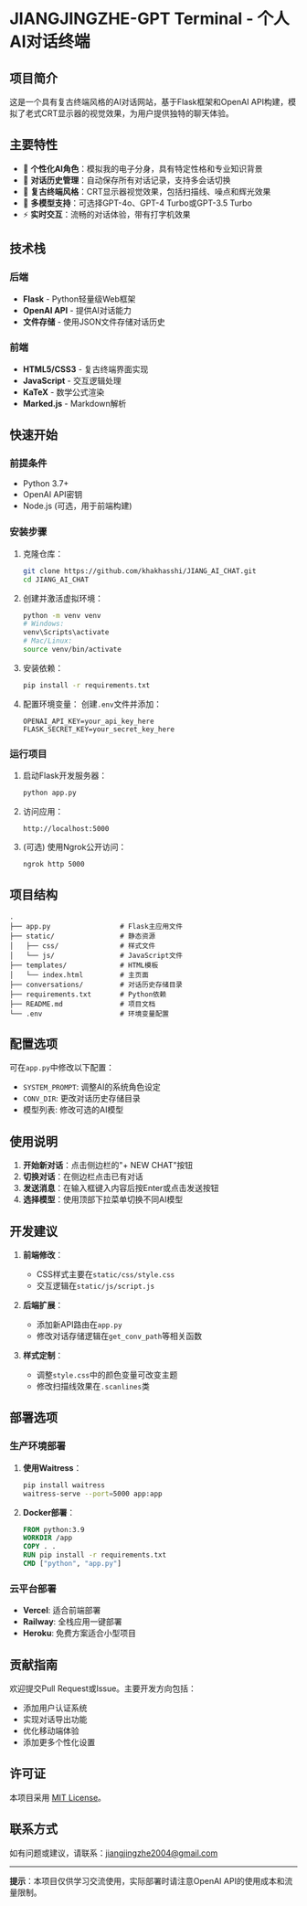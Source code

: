 # JIANGJINGZHE-GPT Terminal - 个人AI对话终端

## 项目简介

这是一个具有复古终端风格的AI对话网站，基于Flask框架和OpenAI API构建，模拟了老式CRT显示器的视觉效果，为用户提供独特的聊天体验。

## 主要特性

- 💬 **个性化AI角色**：模拟我的电子分身，具有特定性格和专业知识背景
- 📁 **对话历史管理**：自动保存所有对话记录，支持多会话切换
- 🎨 **复古终端风格**：CRT显示器视觉效果，包括扫描线、噪点和辉光效果
- 🤖 **多模型支持**：可选择GPT-4o、GPT-4 Turbo或GPT-3.5 Turbo
- ⚡ **实时交互**：流畅的对话体验，带有打字机效果

## 技术栈

### 后端
- **Flask** - Python轻量级Web框架
- **OpenAI API** - 提供AI对话能力
- **文件存储** - 使用JSON文件存储对话历史

### 前端
- **HTML5/CSS3** - 复古终端界面实现
- **JavaScript** - 交互逻辑处理
- **KaTeX** - 数学公式渲染
- **Marked.js** - Markdown解析

## 快速开始

### 前提条件

- Python 3.7+
- OpenAI API密钥
- Node.js (可选，用于前端构建)

### 安装步骤

1. 克隆仓库：
   ```bash
   git clone https://github.com/khakhasshi/JIANG_AI_CHAT.git
   cd JIANG_AI_CHAT
   ```

2. 创建并激活虚拟环境：
   ```bash
   python -m venv venv
   # Windows:
   venv\Scripts\activate
   # Mac/Linux:
   source venv/bin/activate
   ```

3. 安装依赖：
   ```bash
   pip install -r requirements.txt
   ```

4. 配置环境变量：
   创建`.env`文件并添加：
   ```
   OPENAI_API_KEY=your_api_key_here
   FLASK_SECRET_KEY=your_secret_key_here
   ```

### 运行项目

1. 启动Flask开发服务器：
   ```bash
   python app.py
   ```

2. 访问应用：
   ```
   http://localhost:5000
   ```

3. (可选) 使用Ngrok公开访问：
   ```bash
   ngrok http 5000
   ```

## 项目结构

```
.
├── app.py                 # Flask主应用文件
├── static/                # 静态资源
│   ├── css/               # 样式文件
│   └── js/                # JavaScript文件
├── templates/             # HTML模板
│   └── index.html         # 主页面
├── conversations/         # 对话历史存储目录
├── requirements.txt       # Python依赖
├── README.md              # 项目文档
└── .env                   # 环境变量配置
```

## 配置选项

可在`app.py`中修改以下配置：

- `SYSTEM_PROMPT`: 调整AI的系统角色设定
- `CONV_DIR`: 更改对话历史存储目录
- 模型列表: 修改可选的AI模型

## 使用说明

1. **开始新对话**：点击侧边栏的"+ NEW CHAT"按钮
2. **切换对话**：在侧边栏点击已有对话
3. **发送消息**：在输入框键入内容后按Enter或点击发送按钮
4. **选择模型**：使用顶部下拉菜单切换不同AI模型

## 开发建议

1. **前端修改**：
   - CSS样式主要在`static/css/style.css`
   - 交互逻辑在`static/js/script.js`

2. **后端扩展**：
   - 添加新API路由在`app.py`
   - 修改对话存储逻辑在`get_conv_path`等相关函数

3. **样式定制**：
   - 调整`style.css`中的颜色变量可改变主题
   - 修改扫描线效果在`.scanlines`类

## 部署选项

### 生产环境部署

1. **使用Waitress**：
   ```bash
   pip install waitress
   waitress-serve --port=5000 app:app
   ```

2. **Docker部署**：
   ```dockerfile
   FROM python:3.9
   WORKDIR /app
   COPY . .
   RUN pip install -r requirements.txt
   CMD ["python", "app.py"]
   ```

### 云平台部署

- **Vercel**: 适合前端部署
- **Railway**: 全栈应用一键部署
- **Heroku**: 免费方案适合小型项目

## 贡献指南

欢迎提交Pull Request或Issue。主要开发方向包括：

- 添加用户认证系统
- 实现对话导出功能
- 优化移动端体验
- 添加更多个性化设置

## 许可证

本项目采用 [MIT License](LICENSE)。

## 联系方式

如有问题或建议，请联系：jiangjingzhe2004@gmail.com

---

**提示**：本项目仅供学习交流使用，实际部署时请注意OpenAI API的使用成本和流量限制。
